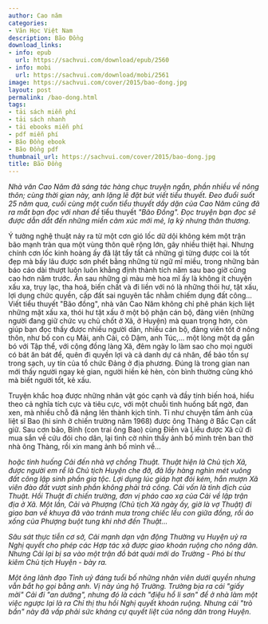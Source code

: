 ```yaml
---
author: Cao năm
categories:
- Văn Học Việt Nam
description: Bão Đồng
download_links:
- info: epub
  url: https://sachvui.com/download/epub/2560
- info: mobi
  url: https://sachvui.com/download/mobi/2561
image: https://sachvui.com/cover/2015/bao-dong.jpg
layout: post
permalink: /bao-dong.html
tags:
- tải sách miễn phí
- tải sách nhanh
- tải ebooks miễn phí
- pdf miễn phí
- Bão Đồng ebook
- Bão Đồng pdf
thumbnail_url: https://sachvui.com/cover/2015/bao-dong.jpg
title: Bão Đồng
---
```


 <div class="item-desc text-justify"> <p><em>Nhà văn Cao Năm đã sáng tác hàng chục truyện ngắn, phần nhiều về nông thôn; cùng thời gian này, anh lặng lẽ đặt bút viết tiểu thuyết. Đeo đuổi suốt 25 năm qua, cuối cùng một cuốn tiểu thuyết dầy dặn của Cao Năm cũng đã ra mắt bạn đọc với nhan đề </em>tiểu thuyết<em> "Bão Đồng". Đọc truyện bạn đọc sẽ được dẫn dắt đến những miền cảm xúc mới mẻ, lạ kỳ nhưng thân thương.</em></p><p>Ý tưởng nghệ thuật nảy ra từ một cơn gió lốc dữ dội không kém một trận bão mạnh tràn qua một vùng thôn quê rộng lớn, gây nhiều thiệt hại. Nhưng chính cơn lốc kinh hoàng ấy đã lật tẩy tất cả những gì từng được coi là tốt đẹp mà bấy lâu được sơn phết bằng những từ ngữ mĩ miều, trong những bản báo cáo dài thượt luôn luôn khẳng định thành tích năm sau bao giờ cũng cao hơn năm trước. Ẩn sau những gì màu mè hoa mĩ ấy là không ít chuyện xấu xa, trụy lạc, tha hoá, biến chất và đi liền với nó là những thói hư, tật xấu, lợi dụng chức quyền, cấp đất sai nguyên tắc nhằm chiếm dụng đất công... Viết tiểu thuyết "Bão đồng", nhà văn Cao Năm không chỉ phê phán kịch liệt những mặt xấu xa, thói hư tật xấu ở một bộ phận cán bộ, đảng viên (những người đang giữ chức vụ chủ chốt ở Xã, ở Huyện) mà quan trọng hơn, còn giúp bạn đọc thấy được nhiều người dân, nhiều cán bộ, đảng viên tốt ở nông thôn, như bố con cụ Mải, anh Cải, cô Dậm, anh Túc,… một lòng một dạ gắn bó với Tập thể, với cộng đồng làng Xã, đêm ngày lo làm sao cho mọi người có bát ăn bát để, quên đi quyền lợi và cả danh dự cá nhân, để bảo tồn sự trong sạch, uy tín của tổ chức Đảng ở địa phương. Đúng là trong gian nan mới thấy người ngay kẻ gian, người hiền kẻ hèn, còn bình thường cũng khó mà biết người tốt, kẻ xấu.</p><p>Truyện khắc hoạ được những nhân vật góc cạnh và đầy tính biến hoá, hiểu theo cả nghĩa tích cực và tiêu cực, với một chuỗi tình huống bất ngờ, đan xen, mà nhiều chỗ đã nâng lên thành kịch tính. Tỉ như chuyện tấm ảnh của liệt sĩ Bao (hi sinh ở chiến trường năm 1968) được ông Thàng ở Bắc Cạn cất giữ. Sau cơn bão, Bính (con trai ông Bao) cùng Điền và Liểu được Xã cử đi mua sắn về cứu đói cho dân, lại tình cờ nhìn thấy ảnh bố mình trên ban thờ nhà ông Thàng, rồi xin mang ảnh bố mình về...</p><p><em>hoặc tình huống Cải đến nhà vợ chồng Thuật. Thuật hiện là Chủ tịch Xã, được người em rể là Chủ tịch Huyện che đỡ, đã lấy hàng nghìn mét vuông đất công lập sinh phần gia tộc. Lợi dụng lúc giáp hạt đói kém, hắn mượn Xã viên đào đất vượt sinh phần không phải trả công. Cải vốn là tình địch của Thuật. Hồi Thuật đi chiến trường, đơn vị pháo cao xạ của Cải về lập trận địa ở Xã. Một lần, Cải và Phượng (Chủ tịch Xã ngày ấy, giờ là vợ Thuật) đi giao ban về khuya đã vào tránh mưa trong chiếc lều con giữa đồng, rồi áo xống của Phượng buột tung khi nhớ đến Thuật...</em></p><p><em>Sâu sát thực tiễn cơ sở, Cải mạnh dạn vận động Thường vụ Huyện uỷ ra Nghị quyết cho phép các Hợp tác xã được giao khoán ruộng cho nông dân. Nhưng Cải lại bị sa vào một trận đồ bát quái mới do Trường - Phó bí thư kiêm Chủ tịch Huyện - bày ra.</em></p><p><em>Một ông lãnh đạo Tỉnh uỷ đáng tuổi bố những nhân viên dưới quyền nhưng vẫn bắt họ gọi bằng anh. Vị này ủng hộ Trường. Trường bịa ra cái "giấy mời" Cải đi "an dưỡng", nhưng đó là cách "điệu hổ li sơn" để ở nhà làm một việc ngược lại là ra Chỉ thị thu hồi Nghị quyết khoán ruộng. Nhưng cái "trò bẩn" này đã vấp phải sức kháng cự quyết liệt của nông dân trong Huyện.</em></p> </div>